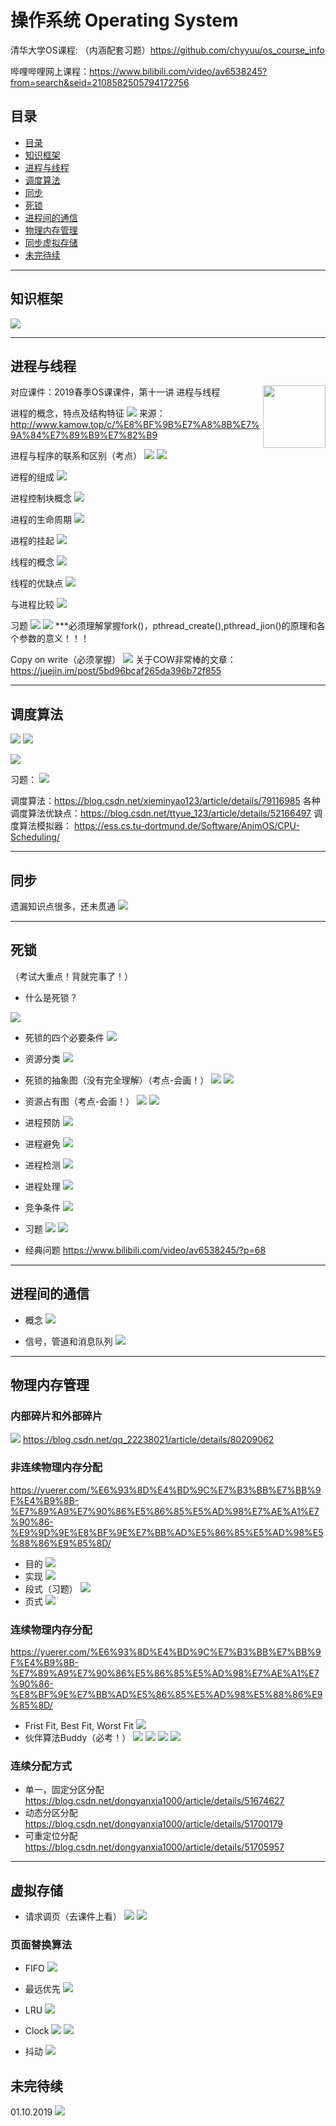 # 操作系统 Operating System


清华大学OS课程: （内涵配套习题）https://github.com/chyyuu/os_course_info

哔哩哔哩网上课程：https://www.bilibili.com/video/av6538245?from=search&seid=2108582505794172756

## 目录

<!--ts-->
   * [目录](#目录)
   * [知识框架](#知识框架)
   * [进程与线程](#进程与线程)
   * [调度算法](#调度算法)
   * [同步](#同步)
   * [死锁](#死锁)
   * [进程间的通信](#进程间的通信)
   * [物理内存管理](#物理内存管理)
   * [同步虚拟存储](#虚拟存储)
   * [未完待续](#未完待续)
<!--te-->


---

## 知识框架

![](https://i.imgur.com/VfMIVxa.png)



---
## 进程与线程
[<img align="right" width="100" height="100" src="https://i.imgur.com/zQHdeVd.png"/>](#目录)
对应课件：2019春季OS课课件，第十一讲 进程与线程


进程的概念，特点及结构特征
![](https://i.imgur.com/tcRwfIf.png)
来源：http://www.kamow.top/c/%E8%BF%9B%E7%A8%8B%E7%9A%84%E7%89%B9%E7%82%B9

进程与程序的联系和区别（考点）
![](https://i.imgur.com/Xvr4guJ.png)
![](https://i.imgur.com/MU4G1eI.png)

进程的组成
![](https://i.imgur.com/KddVOJf.png)


进程控制块概念
![](https://i.imgur.com/eckdH9m.png)

进程的生命周期
![](https://i.imgur.com/MyvtEQq.png)

进程的挂起
![](https://i.imgur.com/FCLdtgC.png)


线程的概念
![](https://i.imgur.com/Om7wpAp.png)

线程的优缺点
![](https://i.imgur.com/TTWRaFJ.png)

与进程比较
![](https://i.imgur.com/kxdGG3t.png)

习题
![](https://i.imgur.com/mkXsd9p.png)
![](https://i.imgur.com/ZQ4ZCuC.png)
***必须理解掌握fork()，pthread_create(),pthread_jion()的原理和各个参数的意义！！！

Copy on write（必须掌握）
![](https://i.imgur.com/axRsuYd.png)
关于COW非常棒的文章：https://juejin.im/post/5bd96bcaf265da396b72f855

---

## 调度算法
![](https://i.imgur.com/PZ8pWOp.jpg)
![](https://i.imgur.com/73J0Z3L.jpg)

![](https://i.imgur.com/ODAh9Ot.jpg)

习题：
![](https://i.imgur.com/YXHHAeB.png)

调度算法：https://blog.csdn.net/xieminyao123/article/details/79116985
各种调度算法优缺点：https://blog.csdn.net/ttyue_123/article/details/52166497
调度算法模拟器：
https://ess.cs.tu-dortmund.de/Software/AnimOS/CPU-Scheduling/


---

## 同步
遗漏知识点很多，还未贯通
![](https://i.imgur.com/fA5g7TB.png)

---

## 死锁
（考试大重点！背就完事了！）
- 什么是死锁？

![](https://i.imgur.com/PrTsIQv.png)

- 死锁的四个必要条件
![](https://i.imgur.com/y5O8AmD.png)

- 资源分类
![](https://i.imgur.com/2abMI0X.png)

- 死锁的抽象图（没有完全理解）（考点-会画！）
![](https://i.imgur.com/3jkwGb7.png)
![](https://i.imgur.com/Wnidz2p.png)

- 资源占有图（考点-会画！）
![](https://i.imgur.com/g0tPxsP.png)
![](https://i.imgur.com/rJGwDwm.png)

- 进程预防
![](https://i.imgur.com/lFsiCZl.png)

- 进程避免
![](https://i.imgur.com/OwMYBvK.png)

- 进程检测
![](https://i.imgur.com/fMIWjGi.png)

- 进程处理
![](https://i.imgur.com/QyVRIOk.png)

- 竞争条件
![](https://i.imgur.com/rghLHlv.png)

- 习题
![](https://i.imgur.com/1ScdCPS.png)
![](https://i.imgur.com/pdkORW2.png)
- 经典问题
https://www.bilibili.com/video/av6538245/?p=68




---

## 进程间的通信
- 概念
![](https://i.imgur.com/4j9xhct.png)

- 信号，管道和消息队列
![](https://i.imgur.com/O2LHW2e.jpg)


---

## 物理内存管理
### 内部碎片和外部碎片
![](https://i.imgur.com/mJXz1bC.jpg)
https://blog.csdn.net/qq_22238021/article/details/80209062

### 非连续物理内存分配
https://yuerer.com/%E6%93%8D%E4%BD%9C%E7%B3%BB%E7%BB%9F%E4%B9%8B-%E7%89%A9%E7%90%86%E5%86%85%E5%AD%98%E7%AE%A1%E7%90%86-%E9%9D%9E%E8%BF%9E%E7%BB%AD%E5%86%85%E5%AD%98%E5%88%86%E9%85%8D/
- 目的
![](https://i.imgur.com/qNFULjK.png)
- 实现
![](https://i.imgur.com/hvztaW0.png)
- 段式（习题）
![](https://i.imgur.com/9mPA7XS.png)
- 页式
![](https://i.imgur.com/C7DcImf.png)

### 连续物理内存分配
https://yuerer.com/%E6%93%8D%E4%BD%9C%E7%B3%BB%E7%BB%9F%E4%B9%8B-%E7%89%A9%E7%90%86%E5%86%85%E5%AD%98%E7%AE%A1%E7%90%86-%E8%BF%9E%E7%BB%AD%E5%86%85%E5%AD%98%E5%88%86%E9%85%8D/
- Frist Fit, Best Fit, Worst Fit
![](https://i.imgur.com/6HXxaKE.jpg)
- 伙伴算法Buddy（必考！）
![](https://i.imgur.com/tCCBJBd.png)
![](https://i.imgur.com/6DPW1LE.png)
![](https://i.imgur.com/X0jkD1v.png)
![](https://i.imgur.com/aKFjBZt.png)

### 连续分配方式
- 单一，固定分区分配
https://blog.csdn.net/dongyanxia1000/article/details/51674627
- 动态分区分配
https://blog.csdn.net/dongyanxia1000/article/details/51700179
- 可重定位分配
https://blog.csdn.net/dongyanxia1000/article/details/51705957

---

## 虚拟存储
- 请求调页（去课件上看）
![](https://i.imgur.com/M8TWc3u.png)
![](https://i.imgur.com/uFOQKks.png)

### 页面替换算法
- FIFO
![](https://i.imgur.com/ydH2HAK.png)
- 最远优先
![](https://i.imgur.com/C2Jg6Y6.png)
- LRU
![](https://i.imgur.com/aAkWaL3.png)
- Clock
![](https://i.imgur.com/g6nyvPi.png)
![](https://i.imgur.com/ITedNn6.png)

- 抖动
![](https://i.imgur.com/ssR9VID.jpg)


## 未完待续
01.10.2019
![](https://i.imgur.com/fA5g7TB.png)
